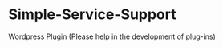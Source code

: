 Simple-Service-Support
======================

Wordpress Plugin 
(Please help in the development of plug-ins)
